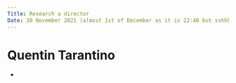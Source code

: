 ```yaml
---
Title: Research a director
Date: 30 November 2021 (almost 1st of December as it is 22:40 but sshhh master plan)
---
```


# Quentin Tarantino
*

